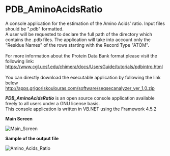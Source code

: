 # PDB_AminoAcidsRatio

A console application for the estimation of the Amino Acids' ratio. Input files should be ".pdb" formatted.
</br>
A user will be requested to declare the full path of the directory which contains the .pdb files. The application will take into account only the "Residue Names" of the rows starting with the Record Type "ATOM". 
</br></br>
For more information about the Protein Data Bank format please visit the following link:
</br>
https://www.cgl.ucsf.edu/chimera/docs/UsersGuide/tutorials/pdbintro.html
</br></br>
You can directly download the executable application by following the link below
http://apps.grigoriskoulouras.com/software/seqsecanalyzer_ver_1.0.zip

<strong><i>PDB_AminoAcidsRatio</i></strong> is an open source console application available freely to all users under a GNU license basis.
</br>
This console application is written in VB.NET using the Framework 4.5.2

<strong>Main Screen</strong>

![Main_Screen](../master/PDB_AminoAcidsRatio_screenshot1.png)

<strong>Sample of the output file</strong>

![Amino_Acids_Ratio](../master/PDB_AminoAcidsRatio_screenshot2.png)
